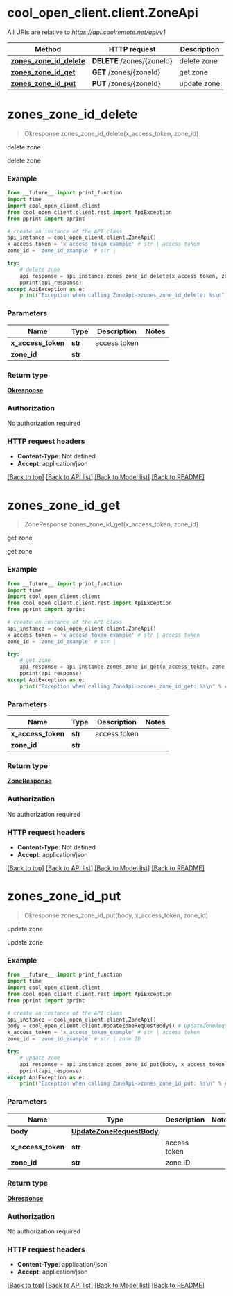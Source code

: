 # cool_open_client.client.ZoneApi

All URIs are relative to *https://api.coolremote.net/api/v1*

Method | HTTP request | Description
------------- | ------------- | -------------
[**zones_zone_id_delete**](ZoneApi.md#zones_zone_id_delete) | **DELETE** /zones/{zoneId} | delete zone
[**zones_zone_id_get**](ZoneApi.md#zones_zone_id_get) | **GET** /zones/{zoneId} | get zone
[**zones_zone_id_put**](ZoneApi.md#zones_zone_id_put) | **PUT** /zones/{zoneId} | update zone

# **zones_zone_id_delete**
> Okresponse zones_zone_id_delete(x_access_token, zone_id)

delete zone

delete zone

### Example
```python
from __future__ import print_function
import time
import cool_open_client.client
from cool_open_client.client.rest import ApiException
from pprint import pprint

# create an instance of the API class
api_instance = cool_open_client.client.ZoneApi()
x_access_token = 'x_access_token_example' # str | access token
zone_id = 'zone_id_example' # str | 

try:
    # delete zone
    api_response = api_instance.zones_zone_id_delete(x_access_token, zone_id)
    pprint(api_response)
except ApiException as e:
    print("Exception when calling ZoneApi->zones_zone_id_delete: %s\n" % e)
```

### Parameters

Name | Type | Description  | Notes
------------- | ------------- | ------------- | -------------
 **x_access_token** | **str**| access token | 
 **zone_id** | **str**|  | 

### Return type

[**Okresponse**](Okresponse.md)

### Authorization

No authorization required

### HTTP request headers

 - **Content-Type**: Not defined
 - **Accept**: application/json

[[Back to top]](#) [[Back to API list]](../README.md#documentation-for-api-endpoints) [[Back to Model list]](../README.md#documentation-for-models) [[Back to README]](../README.md)

# **zones_zone_id_get**
> ZoneResponse zones_zone_id_get(x_access_token, zone_id)

get zone

get zone

### Example
```python
from __future__ import print_function
import time
import cool_open_client.client
from cool_open_client.client.rest import ApiException
from pprint import pprint

# create an instance of the API class
api_instance = cool_open_client.client.ZoneApi()
x_access_token = 'x_access_token_example' # str | access token
zone_id = 'zone_id_example' # str | 

try:
    # get zone
    api_response = api_instance.zones_zone_id_get(x_access_token, zone_id)
    pprint(api_response)
except ApiException as e:
    print("Exception when calling ZoneApi->zones_zone_id_get: %s\n" % e)
```

### Parameters

Name | Type | Description  | Notes
------------- | ------------- | ------------- | -------------
 **x_access_token** | **str**| access token | 
 **zone_id** | **str**|  | 

### Return type

[**ZoneResponse**](ZoneResponse.md)

### Authorization

No authorization required

### HTTP request headers

 - **Content-Type**: Not defined
 - **Accept**: application/json

[[Back to top]](#) [[Back to API list]](../README.md#documentation-for-api-endpoints) [[Back to Model list]](../README.md#documentation-for-models) [[Back to README]](../README.md)

# **zones_zone_id_put**
> Okresponse zones_zone_id_put(body, x_access_token, zone_id)

update zone

update zone

### Example
```python
from __future__ import print_function
import time
import cool_open_client.client
from cool_open_client.client.rest import ApiException
from pprint import pprint

# create an instance of the API class
api_instance = cool_open_client.client.ZoneApi()
body = cool_open_client.client.UpdateZoneRequestBody() # UpdateZoneRequestBody | 
x_access_token = 'x_access_token_example' # str | access token
zone_id = 'zone_id_example' # str | zone ID

try:
    # update zone
    api_response = api_instance.zones_zone_id_put(body, x_access_token, zone_id)
    pprint(api_response)
except ApiException as e:
    print("Exception when calling ZoneApi->zones_zone_id_put: %s\n" % e)
```

### Parameters

Name | Type | Description  | Notes
------------- | ------------- | ------------- | -------------
 **body** | [**UpdateZoneRequestBody**](UpdateZoneRequestBody.md)|  | 
 **x_access_token** | **str**| access token | 
 **zone_id** | **str**| zone ID | 

### Return type

[**Okresponse**](Okresponse.md)

### Authorization

No authorization required

### HTTP request headers

 - **Content-Type**: application/json
 - **Accept**: application/json

[[Back to top]](#) [[Back to API list]](../README.md#documentation-for-api-endpoints) [[Back to Model list]](../README.md#documentation-for-models) [[Back to README]](../README.md)


